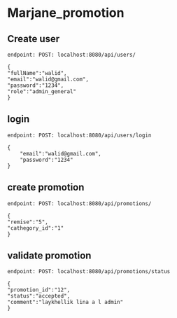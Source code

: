 # Marjane_promotion

## Create user

    endpoint: POST: localhost:8080/api/users/
    
    {
    "fullName":"walid",
    "email":"walid@gmail.com",
    "password":"1234",
    "role":"admin_general"
    }

## login

    endpoint: POST: localhost:8080/api/users/login

    {
        "email":"walid@gmail.com",
        "password":"1234"
    }

## create promotion

    endpoint: POST: localhost:8080/api/promotions/

    {
    "remise":"5",
    "cathegory_id":"1"
    }

## validate promotion

    endpoint: POST: localhost:8080/api/promotions/status

    {
    "promotion_id":"12",
    "status":"accepted",
    "comment":"laykhellik lina a l admin"
    }
